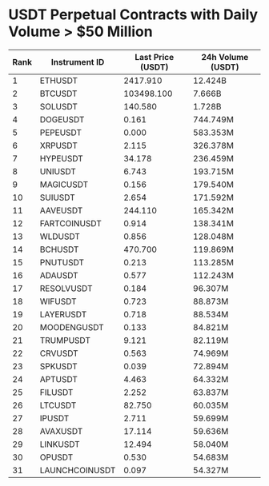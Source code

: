 # USDT Perpetual Contracts with Daily Volume > $50 Million

| Rank | Instrument ID | Last Price (USDT) | 24h Volume (USDT) |
|------|---------------|-------------------|-------------------|
| 1 | ETHUSDT | 2417.910 | 12.424B |
| 2 | BTCUSDT | 103498.100 | 7.666B |
| 3 | SOLUSDT | 140.580 | 1.728B |
| 4 | DOGEUSDT | 0.161 | 744.749M |
| 5 | PEPEUSDT | 0.000 | 583.353M |
| 6 | XRPUSDT | 2.115 | 326.378M |
| 7 | HYPEUSDT | 34.178 | 236.459M |
| 8 | UNIUSDT | 6.743 | 193.715M |
| 9 | MAGICUSDT | 0.156 | 179.540M |
| 10 | SUIUSDT | 2.654 | 171.592M |
| 11 | AAVEUSDT | 244.110 | 165.342M |
| 12 | FARTCOINUSDT | 0.914 | 138.341M |
| 13 | WLDUSDT | 0.856 | 128.048M |
| 14 | BCHUSDT | 470.700 | 119.869M |
| 15 | PNUTUSDT | 0.213 | 113.285M |
| 16 | ADAUSDT | 0.577 | 112.243M |
| 17 | RESOLVUSDT | 0.184 | 96.307M |
| 18 | WIFUSDT | 0.723 | 88.873M |
| 19 | LAYERUSDT | 0.718 | 88.534M |
| 20 | MOODENGUSDT | 0.133 | 84.821M |
| 21 | TRUMPUSDT | 9.121 | 82.119M |
| 22 | CRVUSDT | 0.563 | 74.969M |
| 23 | SPKUSDT | 0.039 | 72.894M |
| 24 | APTUSDT | 4.463 | 64.332M |
| 25 | FILUSDT | 2.252 | 63.837M |
| 26 | LTCUSDT | 82.750 | 60.035M |
| 27 | IPUSDT | 2.711 | 59.699M |
| 28 | AVAXUSDT | 17.114 | 59.636M |
| 29 | LINKUSDT | 12.494 | 58.040M |
| 30 | OPUSDT | 0.530 | 54.683M |
| 31 | LAUNCHCOINUSDT | 0.097 | 54.327M |
